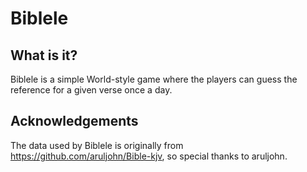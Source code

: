# Biblele
## What is it?
Biblele is a simple World-style game where the players can guess the reference for a given verse once a day.

## Acknowledgements
The data used by Biblele is originally from https://github.com/aruljohn/Bible-kjv, so special thanks to aruljohn.